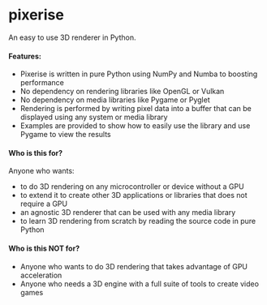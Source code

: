 # pixerise

An easy to use 3D renderer in Python.

#### Features:
- Pixerise is written in pure Python using NumPy and Numba to boosting performance
- No dependency on rendering libraries like OpenGL or Vulkan
- No dependency on media libraries like Pygame or Pyglet
- Rendering is performed by writing pixel data into a buffer that can be displayed using any system or media library
- Examples are provided to show how to easily use the library and use Pygame to view the results

#### Who is this for?
Anyone who wants:
- to do 3D rendering on any microcontroller or device without a GPU
- to extend it to create other 3D applications or libraries that does not require a GPU
- an agnostic 3D renderer that can be used with any media library
- to learn 3D rendering from scratch by reading the source code in pure Python

#### Who is this NOT for?
- Anyone who wants to do 3D rendering that takes advantage of GPU acceleration
- Anyone who needs a 3D engine with a full suite of tools to create video games

